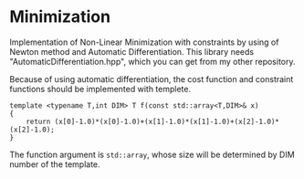 # Minimization
Implementation of Non-Linear Minimization with constraints by using of Newton method and Automatic Differentiation.
This library needs "AutomaticDifferentiation.hpp", which you can get from my other repository.

Because of using automatic differentiation, the cost function and constraint functions should be implemented with templete.

    template <typename T,int DIM> T f(const std::array<T,DIM>& x)
    {
        return (x[0]-1.0)*(x[0]-1.0)+(x[1]-1.0)*(x[1]-1.0)+(x[2]-1.0)*(x[2]-1.0);
    }
    
The function argument is `std::array`, whose size will be determined by DIM number of the template.
